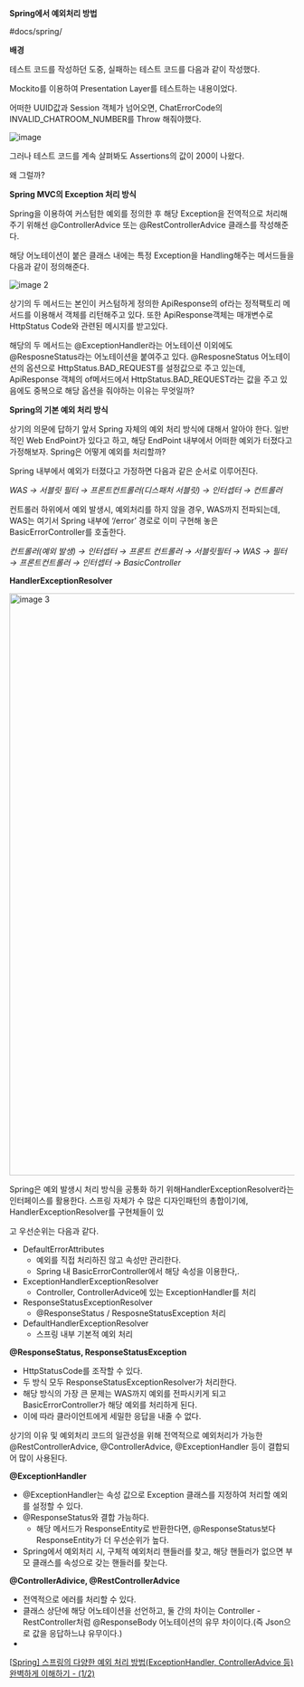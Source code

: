 **Spring에서 예외처리 방법**

\#docs/spring/



**배경**

테스트 코드를 작성하던 도중, 실패하는 테스트 코드를 다음과 같이 작성했다.

Mockito를 이용하여 Presentation Layer를 테스트하는 내용이었다.



어떠한 UUID값과 Session 객체가 넘어오면, ChatErrorCode의 INVALID_CHATROOM_NUMBER를 Throw 해줘야했다.



![image](https://github.com/user-attachments/assets/ae003ba0-81f2-4484-b534-b6a30e4291f2)



그러나 테스트 코드를 계속 살펴봐도 Assertions의 값이 200이 나왔다. 

왜 그럴까? 





**Spring MVC의 Exception 처리 방식**



Spring을 이용하여 커스텀한 예외를 정의한 후 해당 Exception을 전역적으로 처리해주기 위해선 @ControllerAdvice 또는 @RestControllerAdvice 클래스를 작성해준다. 



해당 어노테이션이 붙은 클래스 내에는 특정 Exception을 Handling해주는 메서드들을 다음과 같이 정의해준다. 



![image 2](https://github.com/user-attachments/assets/0560104f-8d91-4369-a1f1-dc9079faa429)



상기의 두 메서드는 본인이 커스텀하게 정의한 ApiResponse의 of라는 정적팩토리 메서드를 이용해서 객체를 리턴해주고 있다. 또한 ApiResponse객체는 매개변수로 HttpStatus Code와 관련된 메시지를 받고있다.



해당의 두 메서드는 @ExceptionHandler라는 어노테이션 이외에도 @ResposneStatus라는 어노테이션을 붙여주고 있다. @ResposneStatus 어노테이션의 옵션으로 HttpStatus.BAD_REQUEST를 설정값으로 주고 있는데, ApiResponse 객체의 of메서드에서 HttpStatus.BAD_REQUEST라는 값을 주고 있음에도 중복으로 해당 옵션을 줘야하는 이유는 무엇일까? 



**Spring의 기본 예외 처리 방식**

상기의 의문에 답하기 앞서 Spring 자체의 예외 처리 방식에 대해서 알아야 한다. 일반적인 Web EndPoint가 있다고 하고, 해당 EndPoint 내부에서 어떠한 예외가 터졌다고 가정해보자. Spring은 어떻게 예외를 처리할까? 



Spring 내부에서 예외가 터졌다고 가정하면 다음과 같은 순서로 이루어진다.



*WAS → 서블릿 필터 → 프론트컨트롤러(디스패처 서블릿) → 인터셉터 → 컨트롤러*



컨트롤러 하위에서 예외 발생시, 예외처리를 하지 않을 경우, WAS까지 전파되는데, WAS는 여기서 Spring 내부에 ‘/error’ 경로로 이미 구현해 놓은 BasicErrorController를 호출한다.

*컨트롤러(예외 발생) → 인터셉터 → 프론트 컨트롤러 → 서블릿필터 → WAS → 필터 → 프론트컨트롤러 → 인터셉터 → BasicController*



**HandlerExceptionResolver**

<img width="1029" alt="image 3" src="https://github.com/user-attachments/assets/b29dea8a-080e-4248-b6a8-5d464e9db357" />



Spring은 예외 발생시 처리 방식을 공통화 하기 위해HandlerExceptionResolver라는 인터페이스를 활용한다. 스프링 자체가 수 많은 디자인패턴의 총합이기에, HandlerExceptionResolver를 구현체들이 있

고 우선순위는 다음과 같다.





- DefaultErrorAttributes
  - 예외를 직접 처리하진 않고 속성만 관리한다.
  - Spring 내 BasicErrorController에서 해당 속성을 이용한다,.
- ExceptionHandlerExceptionResolver
  - Controller, ControllerAdvice에 있는 ExceptionHandler를 처리
- ResponseStatusExceptionResolver
  - @ResponseStatus / ResposneStatusException 처리
- DefaultHandlerExceptionResolver
  - 스프링 내부 기본적 예외 처리



**@ResponseStatus, ResponseStatusException**

- HttpStatusCode를 조작할 수 있다.
- 두 방식 모두 ResponseStatusExceptionResolver가 처리한다.
- 해당 방식의 가장 큰 문제는 WAS까지 예외를 전파시키게 되고 BasicErrorController가 해당 예외를 처리하게 된다.
- 이에 따라 클라이언트에게 세밀한 응답을 내줄 수 없다.



상기의 이유 및 예외처리 코드의 일관성을 위해 전역적으로 예외처리가 가능한 @RestControllerAdvice, @ControllerAdvice, @ExceptionHandler 등이 결합되어 많이 사용된다.



**@ExceptionHandler**

- @ExceptionHandler는 속성 값으로 Exception 클래스를 지정하여 처리할 예외를 설정할 수 있다.
- @ResponseStatus와 결합 가능하다.
  - 해당 메서드가 ResponseEntity로 반환한다면, @ResponseStatus보다 ResponseEntity가 더 우선순위가 높다.
- Spring에서 예외처리 시, 구체적 예외처리 핸들러를 찾고, 해당 핸들러가 없으면 부모 클래스를 속성으로 갖는 핸들러를 찾는다.



**@ControllerAdivice, @RestControllerAdvice**

- 전역적으로 에러를 처리할 수 있다.
- 클래스 상단에 해당 어노테이션을 선언하고, 둘 간의 차이는 Controller - RestController처럼 @ResponseBody 어노테이션의 유무 차이이다.(즉 Json으로 값을 응답하느냐 유무이다.)
- 









[[Spring\] 스프링의 다양한 예외 처리 방법(ExceptionHandler, ControllerAdvice 등) 완벽하게 이해하기 - (1/2)](https://mangkyu.tistory.com/204)





